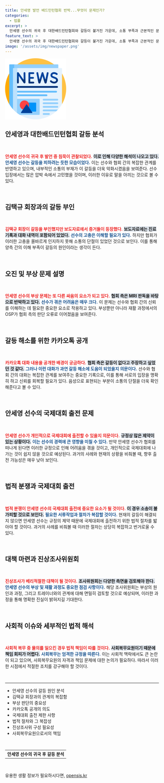 ```yaml
---
title: 안세영 발언 배드민턴협회 반박...무엇이 문제인가?
categories:
  - 법률
excerpt: >
  안세영 선수의 귀국 후 대한배드민턴협회와 갈등이 불거진 가운데, 소통 부족과 근본적인 문제들이 드러나고 있습니다. 선수의 고충과 협회의 대응을 둘러싼 복잡한 상황이 앞으로 어떻게 풀릴지 주목됩니다.
feature_text: >
  안세영 선수의 귀국 후 대한배드민턴협회와 갈등이 불거진 가운데, 소통 부족과 근본적인 문제들이 드러나고 있습니다. 선수의 고충과 협회의 대응을 둘러싼 복잡한 상황이 앞으로 어떻게 풀릴지 주목됩니다.
image: '/assets/img/newspaper.png'
---
```


<p><img src="/assets/img/newspaper.png" alt="kimp 속보" /></p>

<h2 data-ke-size="size26">안세영과 대한배드민턴협회 갈등 분석</h2>

<p data-ke-size="size16">&nbsp;</p>

<p><b><span style="color: #ee2323;">안세영 선수의 귀국 후 발언 중 침묵이 관찰되었다.</span></b> <b><span style="background-color: #21538527;">이로 인해 다양한 해석이 나오고 있다.</span></b> <b><span style="color: #1a5490;">안세영 선수는 갈등을 피하려는 듯한 모습이었다.</span></b> 이는 선수와 협회 간의 복잡한 관계를 반영하고 있으며, 내부적인 소통의 부재가 이 갈등을 더욱 악화시켰음을 보여준다. 선수 입장에서는 많은 압박 속에서 고민했을 것이며, 이러한 이유로 말을 아끼는 것으로 볼 수 있다.</p>

<p data-ke-size="size16">&nbsp;</p>

<h2 data-ke-size="size26">김택규 회장과의 갈등 부인</h2>

<p data-ke-size="size16">&nbsp;</p>

<p><b><span style="color: #ee2323;">김택규 회장이 갈등을 부인했지만 보도자료에서 증거들이 등장했다.</span></b> <b><span style="background-color: #21538527;">보도자료에는 진료기록과 대화 내역이 포함되어 있었다.</span></b> <b><span style="color: #1a5490;">선수의 고충은 이해할 필요가 있다.</span></b> 하지만 협회가 이러한 고충을 올바르게 인지하지 못해 소통의 단절이 있었던 것으로 보인다. 이를 통해 양측 간의 이해 부족이 갈등의 원인이라는 생각이 든다.</p>

<p data-ke-size="size16">&nbsp;</p>

<h2 data-ke-size="size26">오진 및 부상 문제 설명</h2>

<p data-ke-size="size16">&nbsp;</p>

<p><b><span style="color: #ee2323;">안세영 선수의 부상 문제는 또 다른 싸움의 요소가 되고 있다.</span></b> <b><span style="background-color: #21538527;">협회 측은 MRI 판독을 바탕으로 반박하고 있다.</span></b> <b><span style="color: #1a5490;">선수가 겪은 어려움은 매우 크다.</span></b> 이 문제는 선수와 협회 간의 신뢰를 이해하는 데 필요한 중요한 요소로 작용하고 있다. 부상뿐만 아니라 재활 과정에서의 OSP가 협회 측의 판단 오류로 이어졌음을 보여준다.</p>

<p data-ke-size="size16">&nbsp;</p>

<h2 data-ke-size="size26">갈등 해소를 위한 카카오톡 공개</h2>

<p data-ke-size="size16">&nbsp;</p>

<p><b><span style="color: #ee2323;">카카오톡 대화 내용을 공개한 배경이 궁금하다.</span></b> <b><span style="background-color: #21538527;">협회 측은 갈등이 없다고 주장하고 싶었던 것 같다.</span></b> <b><span style="color: #1a5490;">그러나 이런 대화가 과연 갈등 해소에 도움이 되었을지 의문이다.</span></b> 선수와 협회 간의 대화는 복잡한 관계를 보여주는 중요한 기록으로, 이를 통해 서로의 입장을 명확히 하고 신뢰를 회복할 필요가 있다. 음성으로 표현되는 부분이 소통의 단절을 더욱 확인해준다고 볼 수 있다.</p>

<p data-ke-size="size16">&nbsp;</p>

<h2 data-ke-size="size26">안세영 선수의 국제대회 출전 문제</h2>

<p data-ke-size="size16">&nbsp;</p>

<p><b><span style="color: #ee2323;">안세영 선수가 개인적으로 국제대회에 출전할 수 있을지 의문이다.</span></b> <b><span style="background-color: #21538527;">규정상 많은 제약이 있는 상황이다.</span></b> <b><span style="color: #1a5490;">이는 선수의 경력에 큰 영향을 미칠 수 있다.</span></b> 만약 안세영 선수가 협회를 떠나게 된다면 이러한 규정으로 인해 어려움을 겪을 것이고, 개인적으로 국제대회에 나가는 것이 쉽지 않을 것으로 예상된다. 과거의 사례와 현재의 상황을 비춰볼 때, 향후 출전 가능성은 매우 낮아 보인다.</p>

<p data-ke-size="size16">&nbsp;</p>

<h2 data-ke-size="size26">법적 분쟁과 국제대회 출전</h2>

<p data-ke-size="size16">&nbsp;</p>

<p><b><span style="color: #ee2323;">법적 분쟁이 안세영 선수의 국제대회 출전에 중요한 요소가 될 것이다.</span></b> <b><span style="background-color: #21538527;">이 경우 소송이 불가피할 것으로 보인다.</span></b> <b><span style="color: #1a5490;">필요한 서류작업과 절차가 복잡할 것이다.</span></b> 현재의 갈등이 해결되지 않으면 안세영 선수는 규정의 제약 때문에 국제대회에 출전하기 위한 법적 절차를 밟아야 할 것이다. 과거의 사례를 비춰볼 때 이러한 절차는 상당히 복잡하고 번거로울 수 있다.</p>

<p data-ke-size="size16">&nbsp;</p>

<h2 data-ke-size="size26">대책 마련과 진상조사위원회</h2>

<p data-ke-size="size16">&nbsp;</p>

<p><b><span style="color: #ee2323;">진상조사가 베리적절한 대책이 될 것이다.</span></b> <b><span style="background-color: #21538527;">조사위원회는 다양한 측면을 검토해야 한다.</span></b> <b><span style="color: #1a5490;">안세영 선수의 부상 및 재활 과정도 중요한 점검 사항이다.</span></b> 해당 조사위원회는 부상의 원인과 과정, 그리고 트레이너와의 관계에 대해 면밀히 검토할 것으로 예상되며, 이러한 과정을 통해 명확한 진실이 밝혀지길 기대한다. </p>

<p data-ke-size="size16">&nbsp;</p>

<h2 data-ke-size="size26">사회적 이슈와 세부적인 법적 해석</h2>

<p data-ke-size="size16">&nbsp;</p>

<p><b><span style="color: #ee2323;">사회적 복무 중 물의를 일으킨 경우 법적 책임이 따를 것이다.</span></b> <b><span style="background-color: #21538527;">사회복무요원이기 때문에 책임 회피가 어렵다.</span></b> <b><span style="color: #1a5490;">사회복무는 엄격한 규정을 따른다.</span></b> 이는 사회적 맥락에서도 큰 논란이 되고 있으며, 사회복무요원의 자격과 책임 문제에 대한 논의가 필요하다. 따라서 이러한 시점에서 적절한 조치를 강구해야 할 것이다.</p>

<p data-ke-size="size16">&nbsp;</p>

<hr>

<ul>
<li>안세영 선수의 갈등 원인 분석</li>
<li>김택규 회장과의 관계의 복잡함</li>
<li>부상 판단의 중요성</li>
<li>카카오톡 공개의 의도</li>
<li>국제대회 출전 제한 사항</li>
<li>법적 절차와 그 복잡성</li>
<li>진상조사위 구성 필요성</li>
<li>사회복무요원으로서의 책임</li>
</ul>

<p data-ke-size="size16">&nbsp;</p> 

<table>
<tr>
<td style="text-align: center; height: 17px;"><b>안세영 선수의 귀국 후 갈등 분석</b></td>
</tr>
</table>

<p data-ke-size="size16">&nbsp;</p>
유용한 생활 정보가 필요하시다면, <a href="https://opensis.kr" rel="dofollow">opensis.kr</a>


